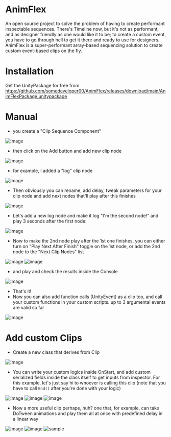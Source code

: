 # AnimFlex

An open source project to solve the problem of having to create performant inspectable sequences. There's Timeline now, but it's not as performant, and as designer friendly as one would like it to be; to create a custom event, you have to go through hell to get it there and ready to use for designers. 
AnimFlex is a super-performant array-based sequencing solution to create custom event-based clips on the fly.

# Installation
Get the UnityPackage for free from https://github.com/somedeveloper00/AnimFlex/releases/download/main/AnimFlexPackage.unitypackage

# Manual
* you create a "Clip Sequence Component"

![image](https://user-images.githubusercontent.com/79690923/175804646-549ec686-723c-481b-b5b4-49c5343a981f.png)
* then click on the Add button and add new clip node

![image](https://user-images.githubusercontent.com/79690923/175804683-647963e8-1fef-431c-8b3a-c11e571ee559.png)
* for example, I added a "log" clip node

![image](https://user-images.githubusercontent.com/79690923/175804741-3faa8cb0-720e-434a-9eec-bd4d803d2011.png)
* Then obviously you can rename, add delay, tweak parameters for your clip node and add next nodes that'll play after this finishes

![image](https://user-images.githubusercontent.com/79690923/175804791-a200d942-830a-4681-97b5-3085cf2cc3ca.png)
* Let's add a new log node and make it log "I'm the second node!" and play 3 seconds after the first node:

![image](https://user-images.githubusercontent.com/79690923/175804848-6ea7371a-2a92-4f53-8b21-d5d270063f60.png)
* Now to make the 2nd node play after the 1st one finishes, you can either turn on "Play Next After Finish" toggle on the 1st node, or add the 2nd node to the "Next Clip Nodes" list

![image](https://user-images.githubusercontent.com/79690923/175804918-bab7e97c-23c4-426b-bb6c-cfa1118cf4a7.png)
![image](https://user-images.githubusercontent.com/79690923/175804920-b4cad61c-3c1a-4211-ae02-011cfd5518b5.png)
* and play and check the results inside the Console

![image](https://user-images.githubusercontent.com/79690923/175804934-2309efef-c78b-487c-9ffc-0c494931c7d8.png)
* That's it! 
* Now you can also add function calls (UnityEvent) as a clip too, and call your custom functions in your custom scripts. up to 3 argumental events are valid so far

![image](https://user-images.githubusercontent.com/79690923/175805014-1bf0eab6-0b83-458c-b77b-facddab7b026.png)

# Add custom Clips
* Create a new class that derives from Clip

![image](https://user-images.githubusercontent.com/79690923/175805081-72562db6-0c51-4dc7-a9c8-92d4a21b654c.png)
* You can write your custom logics inside OnStart, and add custom serialized fields inside the class itself to get inputs from inspector. 
For this example, let's just say hi to whoever is calling this clip (note that you have to call `End()` after you're done with your logic)


![image](https://user-images.githubusercontent.com/79690923/175805170-287ed29d-f660-42a1-b19d-474b60e8f8e0.png)
![image](https://user-images.githubusercontent.com/79690923/175806987-2a47644b-d8bc-4947-a3be-62d25d9e6674.png)
![image](https://user-images.githubusercontent.com/79690923/175806992-8afcef38-8ad9-491a-813d-992dc8af34be.png)

* Now a more useful clip perhaps, huh? one that, for example, can take DoTween animations and play them all at once with predefined delay in a linear way

![image](https://user-images.githubusercontent.com/79690923/175806488-abd189bf-a1dd-404b-a837-2f6f197080be.png)
![image](https://user-images.githubusercontent.com/79690923/175806490-f5dcce48-112f-4c38-b181-36dfff86c805.png)
![sample](https://user-images.githubusercontent.com/79690923/175806506-16519f3c-f691-4a3f-a94a-d4ee17ae7374.gif)


